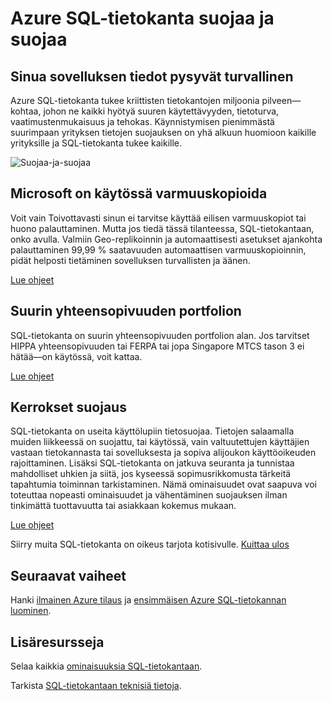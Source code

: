 <properties
   pageTitle="Azure SQL-tietokanta suojaa ja suojaa"
   description="Katso, kuinka SQL-tietokantaan auttaa suojatun ja suojaaminen"
   keywords=""
   services="sql-database"
   documentationCenter=""
   authors="CarlRabeler"
   manager="jhubbard"
   editor=""/>

<tags
   ms.service="sql-database"
   ms.devlang="NA"
   ms.topic="article"
   ms.tgt_pltfrm="NA"
   ms.workload="data-management"
   ms.date="09/13/2016"
   ms.author="carlrab"/>
   
# <a name="azure-sql-database-secures-and-protects"></a>Azure SQL-tietokanta suojaa ja suojaa

## <a name="keep-your-apps-data-safe-and-secure"></a>Sinua sovelluksen tiedot pysyvät turvallinen

Azure SQL-tietokanta tukee kriittisten tietokantojen miljoonia pilveen&mdash;kohtaa, johon ne kaikki hyötyä suuren käytettävyyden, tietoturva, vaatimustenmukaisuus ja tehokas. Käynnistymisen pienimmästä suurimpaan yrityksen tietojen suojauksen on yhä alkuun huomioon kaikille yrityksille ja SQL-tietokanta tukee kaikille.

![Suojaa-ja-suojaa](./media/sql-database-helps-secures-and-protects/sql-database-helps-secures-and-protects.png)

## <a name="weve-got-your-back"></a>Microsoft on käytössä varmuuskopioida

Voit vain Toivottavasti sinun ei tarvitse käyttää eilisen varmuuskopiot tai huono palauttaminen. Mutta jos tiedä tässä tilanteessa, SQL-tietokantaan, onko avulla. Valmiin Geo-replikoinnin ja automaattisesti asetukset ajankohta palauttaminen 99,99 % saatavuuden automaattisen varmuuskopioinnin, pidät helposti tietäminen sovelluksen turvallisten ja äänen.

[Lue ohjeet](sql-database-business-continuity.md)

## <a name="the-largest-compliance-portfolio"></a>Suurin yhteensopivuuden portfolion

SQL-tietokanta on suurin yhteensopivuuden portfolion alan. Jos tarvitset HIPPA yhteensopivuuden tai FERPA tai jopa Singapore MTCS tason 3 ei hätää&mdash;on käytössä, voit kattaa.  

[Lue ohjeet](https://www.microsoft.com/TrustCenter/Compliance/default.aspx)

## <a name="layers-of-protection"></a>Kerrokset suojaus

SQL-tietokanta on useita käyttölupiin tietosuojaa. Tietojen salaamalla muiden liikkeessä on suojattu, tai käytössä, vain valtuutettujen käyttäjien vastaan tietokannasta tai sovelluksesta ja sopiva alijoukon käyttöoikeuden rajoittaminen. Lisäksi SQL-tietokanta on jatkuva seuranta ja tunnistaa mahdolliset uhkien ja siitä, jos kyseessä sopimusrikkomusta tärkeitä tapahtumia toiminnan tarkistaminen. Nämä ominaisuudet ovat saapuva voi toteuttaa nopeasti ominaisuudet ja vähentäminen suojauksen ilman tinkimättä tuottavuutta tai asiakkaan kokemus mukaan.

[Lue ohjeet](http://go.microsoft.com/fwlink/?LinkID=787593)

Siirry muita SQL-tietokanta on oikeus tarjota kotisivulle.
[Kuittaa ulos](https://azure.microsoft.com/services/sql-database/) 

## <a name="next-steps"></a>Seuraavat vaiheet

Hanki [ilmainen Azure tilaus](https://azure.microsoft.com/get-started/) ja [ensimmäisen Azure SQL-tietokannan luominen](sql-database-get-started.md).

## <a name="additional-resources"></a>Lisäresursseja

Selaa kaikkia [ominaisuuksia SQL-tietokantaan](https://azure.microsoft.com/services/sql-database/).
 
Tarkista [SQL-tietokantaan teknisiä tietoja](sql-database-technical-overview.md).  


